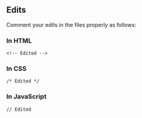 ## Edits
Comment your edits in the files properly as follows:

### In HTML
```
<!-- Edited -->
```

### In CSS
```
/* Edited */
```

### In JavaScript
```
// Edited
```
